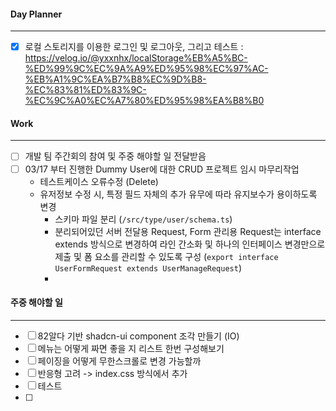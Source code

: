 
#### Day Planner
---
- [x] 로컬 스토리지를 이용한 로그인 및 로그아웃, 그리고 테스트 : https://velog.io/@yxxnhx/localStorage%EB%A5%BC-%ED%99%9C%EC%9A%A9%ED%95%98%EC%97%AC-%EB%A1%9C%EA%B7%B8%EC%9D%B8-%EC%83%81%ED%83%9C-%EC%9C%A0%EC%A7%80%ED%95%98%EA%B8%B0


#### Work
---
- [ ] 개발 팀 주간회의 참여 및 주중 해야할 일 전달받음
- [ ] 03/17 부터 진행한 Dummy User에 대한 CRUD 프로젝트 임시 마무리작업
	- 테스트케이스 오류수정 (Delete)
	- 유저정보 수정 시, 특정 필드 자체의 추가 유무에 따라 유지보수가 용이하도록 변경
		- 스키마 파일 분리 (`/src/type/user/schema.ts`)
		- 분리되어있던 서버 전달용 Request, Form 관리용 Request는 interface extends 방식으로 변경하여 라인 간소화 및 하나의 인터페이스 변경만으로 제출 및 폼 요소를 관리할 수 있도록 구성 (`export interface UserFormRequest extends UserManageRequest`)
		- 

#### 주중 해야할 일
---
- [ ] 82알다 기반 shadcn-ui component 조각 만들기 (IO)
- [ ] 메뉴는 어떻게 짜면 좋을 지 리스트 한번 구성해보기
- [ ] 페이징을 어떻게 무한스크롤로 변경 가능할까
- [ ] 반응형 고려 -> index.css 방식에서 추가
- [ ] 테스트
- [ ] 